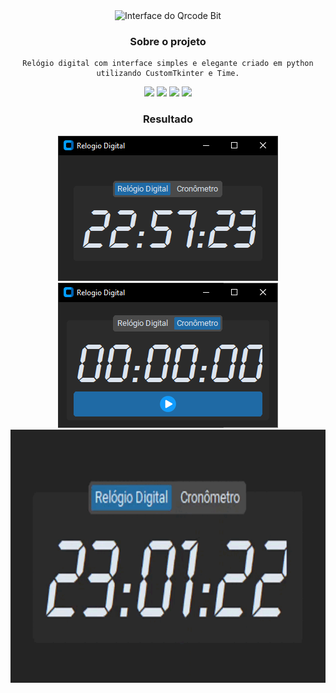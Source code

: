<div align="center">
  <img src="resources/logo.png" type="image/png" alt="Interface do Qrcode Bit">

  ### Sobre o projeto
    Relógio digital com interface simples e elegante criado em python utilizando CustomTkinter e Time.
  [![](https://img.shields.io/badge/Python-3776AB?style=for-the-badge&logo=python&logoColor=white)](https://www.python.org/)
  [![](https://img.shields.io/badge/Customtkinter-V.5.1.2-blue?style=for-the-badge&logo=python&logoColor=white)](https://github.com/TomSchimansky/CustomTkinter)
    [![](https://img.shields.io/badge/Pillow-V.10.0.1-blue?style=for-the-badge&logo=python&logoColor=white)](https://github.com/python-pillow/Pillow)
  [![](https://img.shields.io/badge/Time-V.10.0.1-blue?style=for-the-badge&logo=python&logoColor=white)](https://docs.python.org/pt-br/3/library/time.html)

  ### Resultado
  <div>
    <img src="img/interface p1.png" type="image/png" alt="Interface p2" >
    <img src="img/interface p2.png" type="image/png" alt="Interface p2" >
    <img src="img/Relogio-Digital.gif" type="image/gif" alt="Qrcode_Bit gif" height=405><br>
  </div>
</div>